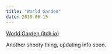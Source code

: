 ```yaml
---
title: "World Garden"
date: 2018-06-15
---
```


[World Garden (itch.io)](https://gaogaotaiga.itch.io/worldgarden)



Another shooty thing, updating info soon.
